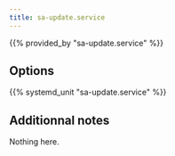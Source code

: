 ```yaml
---
title: sa-update.service
---
```


{{% provided_by "sa-update.service" %}}

## Options

{{% systemd_unit "sa-update.service" %}}

## Additionnal notes

Nothing here.